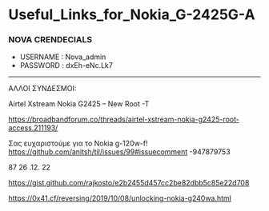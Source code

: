 # Useful_Links_for_Nokia_G-2425G-A

### NOVA CRENDECIALS
- USERNAME : Nova_admin
- PASSWORD : dxEh-eNc.Lk7

-------------------------------------------------



ΑΛΛΟΙ ΣΥΝΔΕΣΜΟΙ:
    
    
Airtel Xstream Nokia G2425 – New Root -T    

https://broadbandforum.co/threads/airtel-xstream-nokia-g2425-root-access.211193/   

Σας ευχαριστούμε για το Nokia g-120w-f!   
https://github.com/anitsh/til/issues/99#issuecomment -947879753                    


87 
26 .12. 22

https://gist.github.com/rajkosto/e2b2455d457cc2be82dbb5c85e22d708


https://0x41.cf/reversing/2019/10/08/unlocking-nokia-g240wa.html




